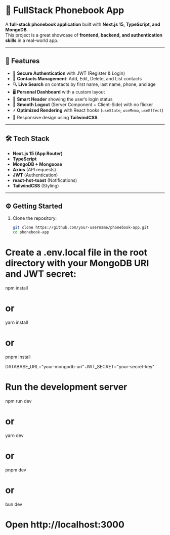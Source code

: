 # 📱 FullStack Phonebook App

A **full-stack phonebook application** built with **Next.js 15, TypeScript, and MongoDB**.  
This project is a great showcase of **frontend, backend, and authentication skills** in a real-world app.

---

## 🚀 Features

- 🔑 **Secure Authentication** with JWT (Register & Login)  
- 📇 **Contacts Management**: Add, Edit, Delete, and List contacts  
- 🔍 **Live Search** on contacts by first name, last name, phone, and age  
- 🖥️ **Personal Dashboard** with a custom layout  
- 🧭 **Smart Header** showing the user’s login status  
- 🚪 **Smooth Logout** (Server Component + Client-Side) with no flicker  
- ⚡ **Optimized Rendering** with React hooks (`useState`, `useMemo`, `useEffect`)  
- 🎨 Responsive design using **TailwindCSS**  

---

## 🛠️ Tech Stack

- **Next.js 15 (App Router)**  
- **TypeScript**  
- **MongoDB + Mongoose**  
- **Axios** (API requests)  
- **JWT** (Authentication)  
- **react-hot-toast** (Notifications)  
- **TailwindCSS** (Styling)  

---

## ⚙️ Getting Started

1. Clone the repository:
   ```bash
   git clone https://github.com/your-username/phonebook-app.git
   cd phonebook-app

# Create a .env.local file in the root directory with your MongoDB URI and JWT secret:

npm install
# or
yarn install
# or
pnpm install

DATABASE_URL="your-mongodb-uri"
JWT_SECRET="your-secret-key"

# Run the development server
npm run dev
# or
yarn dev
# or
pnpm dev
# or
bun dev

# Open http://localhost:3000
